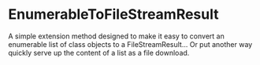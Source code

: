 # EnumerableToFileStreamResult
A simple extension method designed to make it easy to convert an enumerable list of class objects to a FileStreamResult...  Or put another way quickly serve up the content of a list as a file download.
